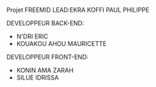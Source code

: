 Projet FREEMID
LEAD:EKRA KOFFI PAUL PHILIPPE

DEVELOPPEUR BACK-END:
* N'DRI ERIC 
* KOUAKOU AHOU MAURICETTE

DEVELOPPEUR FRONT-END:
* KONIN AMA ZARAH
* SILUE IDRISSA